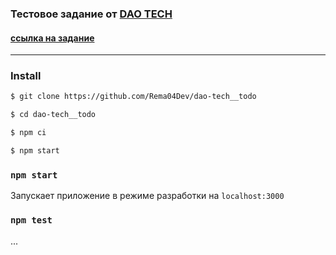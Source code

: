 ### Тестовое задание от [DAO TECH](https://daotech.ru/)

#### [ссылка на задание](https://drive.google.com/file/d/17i3HWkCW8OdvmczEcE2p3q-ljU-2sAWz/view)

<hr />

### Install

```bash
$ git clone https://github.com/Rema04Dev/dao-tech__todo

$ cd dao-tech__todo

$ npm ci

$ npm start
```

### `npm start`

Запускает приложение в режиме разработки на `localhost:3000`

### `npm test`

...

